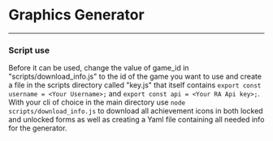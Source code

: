 
# Graphics Generator
---

### Script use
Before it can be used, change the value of game_id in "scripts/download_info.js" to the id of the game you want to use and create a file in the scripts directory called "key.js" that itself contains `export const username = <Your Username>;` and `export const api = <Your RA Api key>;`.
With your cli of choice in the main directory use `node scripts/download_info.js` to download all achievement icons in both locked and unlocked forms as well as creating a Yaml file containing all needed info for the generator.

